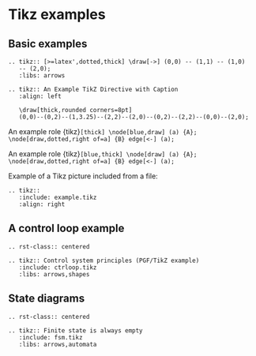 # Tikz examples

## Basic examples

```{eval-rst}
.. tikz:: [>=latex',dotted,thick] \draw[->] (0,0) -- (1,1) -- (1,0)
   -- (2,0);
   :libs: arrows

```

```{eval-rst}
.. tikz:: An Example TikZ Directive with Caption
   :align: left

   \draw[thick,rounded corners=8pt]
   (0,0)--(0,2)--(1,3.25)--(2,2)--(2,0)--(0,2)--(2,2)--(0,0)--(2,0);
```

An example role {tikz}`[thick] \node[blue,draw] (a) {A};
\node[draw,dotted,right of=a] {B} edge[<-] (a);`

An example role {tikz}`[blue,thick] \node[draw] (a) {A}; \node[draw,dotted,right of=a] {B} edge[<-] (a);`

Example of a Tikz picture included from a file:

```{eval-rst}
.. tikz::
   :include: example.tikz
   :align: right

```

## A control loop example

```{eval-rst}
.. rst-class:: centered
```

```{eval-rst}
.. tikz:: Control system principles (PGF/TikZ example)
   :include: ctrloop.tikz
   :libs: arrows,shapes
```

## State diagrams

```{eval-rst}
.. rst-class:: centered
```

```{eval-rst}
.. tikz:: Finite state is always empty
   :include: fsm.tikz
   :libs: arrows,automata
```
